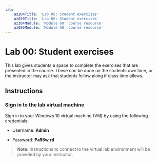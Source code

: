 ```yaml
---
lab:
    az204Title: 'Lab 00: Student exercises'
    az020Title: 'Lab 00: Student exercises'
    az204Module: 'Module 00: Course resource'
    az020Module: 'Module 00: Course resource'
---
```


# Lab 00: Student exercises

This lab gives students a space to complete the exercises that are presented in the course. These can be done on the students own time, or the instructor may ask that students follow along if class time allows.

## Instructions

### Sign in to the lab virtual machine

Sign in to your Windows 10 virtual machine (VM) by using the following credentials:

* Username: **Admin**

* Password: **Pa55w.rd**

> **Note**: Instructions to connect to the virtual lab environment will be provided by your instructor.
